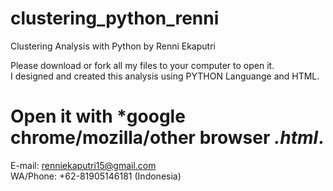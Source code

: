 # clustering_python_renni
Clustering Analysis with Python by Renni Ekaputri


Please download or fork all my files to your computer to open it.</br>
I designed and created this analysis using PYTHON Languange and HTML.


# Open it with *google chrome/mozilla/other browser *.html*.


E-mail: renniekaputri15@gmail.com </br>
WA/Phone: +62-81905146181 (Indonesia)
